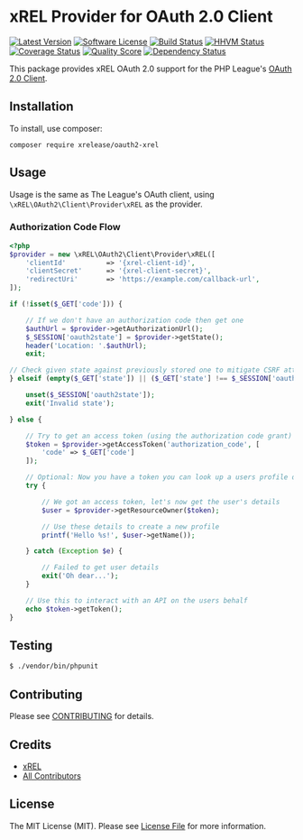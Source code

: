 # xREL Provider for OAuth 2.0 Client
[![Latest Version](https://img.shields.io/github/release/xrelease/oauth2-xrel.svg?style=flat-square)](https://github.com/xrelease/oauth2-xrel/releases)
[![Software License](https://img.shields.io/badge/license-MIT-brightgreen.svg?style=flat-square)](LICENSE.md)
[![Build Status](https://img.shields.io/travis/xrelease/oauth2-xrel/master.svg?style=flat-square)](https://travis-ci.org/xrelease/oauth2-xrel)
[![HHVM Status](https://img.shields.io/hhvm/xrelease/oauth2-xrel.svg?style=flat-square)](http://hhvm.h4cc.de/package/xrelease/oauth2-xrel)
[![Coverage Status](https://img.shields.io/scrutinizer/coverage/g/xrelease/oauth2-xrel.svg?style=flat-square)](https://scrutinizer-ci.com/g/xrelease/oauth2-xrel/code-structure)
[![Quality Score](https://img.shields.io/scrutinizer/g/xrelease/oauth2-xrel.svg?style=flat-square)](https://scrutinizer-ci.com/g/xrelease/oauth2-xrel)
[![Dependency Status](https://img.shields.io/versioneye/d/php/xrelease:oauth2-xrel/1.0.0.svg?style=flat-square)](https://www.versioneye.com/php/xrelease:oauth2-xrel/1.0.0)

This package provides xREL OAuth 2.0 support for the PHP League's [OAuth 2.0 Client](https://github.com/thephpleague/oauth2-client).

## Installation

To install, use composer:

```
composer require xrelease/oauth2-xrel
```

## Usage

Usage is the same as The League's OAuth client, using `\xREL\OAuth2\Client\Provider\xREL` as the provider.

### Authorization Code Flow

```php
<?php
$provider = new \xREL\OAuth2\Client\Provider\xREL([
    'clientId'          => '{xrel-client-id}',
    'clientSecret'      => '{xrel-client-secret}',
    'redirectUri'       => 'https://example.com/callback-url',
]);

if (!isset($_GET['code'])) {

    // If we don't have an authorization code then get one
    $authUrl = $provider->getAuthorizationUrl();
    $_SESSION['oauth2state'] = $provider->getState();
    header('Location: '.$authUrl);
    exit;

// Check given state against previously stored one to mitigate CSRF attack
} elseif (empty($_GET['state']) || ($_GET['state'] !== $_SESSION['oauth2state'])) {

    unset($_SESSION['oauth2state']);
    exit('Invalid state');

} else {

    // Try to get an access token (using the authorization code grant)
    $token = $provider->getAccessToken('authorization_code', [
        'code' => $_GET['code']
    ]);

    // Optional: Now you have a token you can look up a users profile data
    try {

        // We got an access token, let's now get the user's details
        $user = $provider->getResourceOwner($token);

        // Use these details to create a new profile
        printf('Hello %s!', $user->getName());

    } catch (Exception $e) {

        // Failed to get user details
        exit('Oh dear...');
    }

    // Use this to interact with an API on the users behalf
    echo $token->getToken();
}
```

## Testing

``` bash
$ ./vendor/bin/phpunit
```

## Contributing

Please see [CONTRIBUTING](https://github.com/xrelease/oauth2-xrel/blob/master/CONTRIBUTING.md) for details.


## Credits

- [xREL](https://github.com/xrelease)
- [All Contributors](https://github.com/xrelease/oauth2-xrel/contributors)


## License

The MIT License (MIT). Please see [License File](https://github.com/xrelease/oauth2-xrel/blob/master/LICENSE) for more information.
